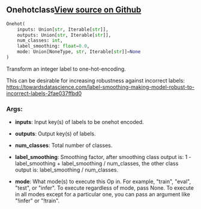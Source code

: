 ## Onehot<span class="tag">class</span><a class="sourcelink" href=https://github.com/fastestimator/fastestimator/blob/r1.1/fastestimator/op/numpyop/univariate/onehot.py/#L24-L62>View source on Github</a>
```python
Onehot(
	inputs: Union[str, Iterable[str]],
	outputs: Union[str, Iterable[str]],
	num_classes: int,
	label_smoothing: float=0.0,
	mode: Union[NoneType, str, Iterable[str]]=None
)
```
Transform an integer label to one-hot-encoding.

This can be desirable for increasing robustness against incorrect labels:
https://towardsdatascience.com/label-smoothing-making-model-robust-to-incorrect-labels-2fae037ffbd0


<h3>Args:</h3>


* **inputs**: Input key(s) of labels to be onehot encoded.

* **outputs**: Output key(s) of labels.

* **num_classes**: Total number of classes.

* **label_smoothing**: Smoothing factor, after smoothing class output is: 1 - label_smoothing + label_smoothing / num_classes, the other class output is: label_smoothing / num_classes.

* **mode**: What mode(s) to execute this Op in. For example, "train", "eval", "test", or "infer". To execute regardless of mode, pass None. To execute in all modes except for a particular one, you can pass an argument like "!infer" or "!train".

